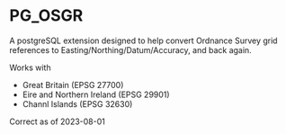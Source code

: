 # PG_OSGR

A postgreSQL extension designed to help convert Ordnance Survey grid references to Easting/Northing/Datum/Accuracy, and back again.

Works with
 - Great Britain (EPSG 27700)
 - Eire and Northern Ireland (EPSG 29901)
 - Channl Islands (EPSG 32630)

Correct as of 2023-08-01